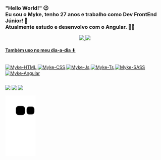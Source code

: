 <h3>"Hello World!" 😉
<br>
Eu sou o Myke, tenho 27 anos e trabalho como Dev FrontEnd Júnior! 🔰
<br>
Atualmente estudo e desenvolvo com o Angular. 🐱‍💻 </h3> 
<div align="center">
<a href="https://github.com/mykecosta2142">
<img height="180em" src="https://github-readme-stats.vercel.app/api?username=mykecosta2142&show_icons=true&theme=chartreuse-dark&include_all_commits=true&count_private=true"/>
<img height="180em" src="https://github-readme-stats.vercel.app/api/top-langs/?username=mykecosta2142&layout=compact&langs_count=7&theme=chartreuse-dark"/>
</div>
<h4>Também uso no meu dia-a-dia ⬇</h4>
<div style="display: inline_block"><br>
<img align="center" alt="Myke-HTML" height="30" width="40" src="https://cdn.jsdelivr.net/gh/devicons/devicon/icons/html5/html5-original-wordmark.svg">
<img align="center" alt="Myke-CSS" height="30" width="40" src="https://cdn.jsdelivr.net/gh/devicons/devicon/icons/css3/css3-original-wordmark.svg">
<img align="center" alt="Myke-Js" height="30" width="40" src="https://cdn.jsdelivr.net/gh/devicons/devicon/icons/javascript/javascript-original.svg">          
<img align="center" alt="Myke-Ts" height="30" width="40" src="https://cdn.jsdelivr.net/gh/devicons/devicon/icons/typescript/typescript-original.svg">
<img align="center" alt="Myke-SASS" height="30" width="40" src="https://cdn.jsdelivr.net/gh/devicons/devicon/icons/sass/sass-original.svg">
<img align="center" alt="Myke-Angular" height="30" width="40"img src="https://cdn.jsdelivr.net/gh/devicons/devicon/icons/angularjs/angularjs-original.svg">
  
  ##
  
<div> 
<a href="https://www.linkedin.com/in/myke-costa/" target="_blank"><img src="https://img.shields.io/badge/-LinkedIn-%230077B5?style=for-the-badge&logo=linkedin&logoColor=white" target="_blank"></a> 
<a href="https://www.instagram.com/myke.costa/" target="_blank"><img src="https://img.shields.io/badge/-Instagram-%23E4405F?style=for-the-badge&logo=instagram&logoColor=white" target="_blank"></a>
<a href = "mailto:mykecosta20@gmail.com"><img src=https://img.shields.io/badge/Gmail-D14836?style=for-the-badge&logo=gmail&logoColor=white></a>

![Snake animation](https://github.com/rafaballerini/rafaballerini/blob/output/github-contribution-grid-snake.svg)
 
